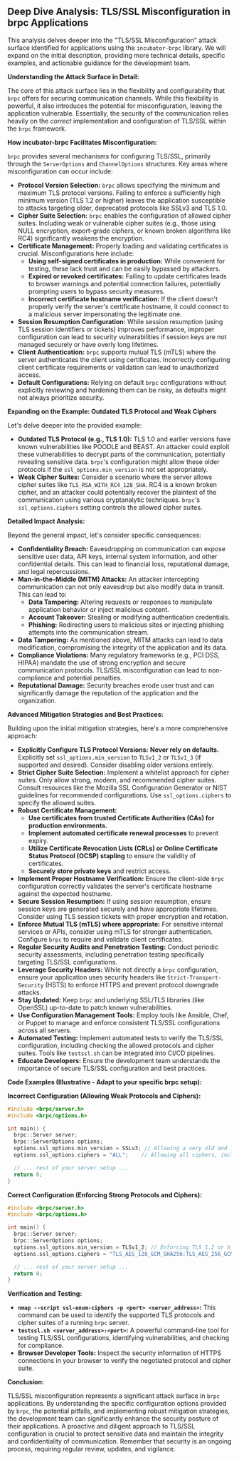 ## Deep Dive Analysis: TLS/SSL Misconfiguration in brpc Applications

This analysis delves deeper into the "TLS/SSL Misconfiguration" attack surface identified for applications using the `incubator-brpc` library. We will expand on the initial description, providing more technical details, specific examples, and actionable guidance for the development team.

**Understanding the Attack Surface in Detail:**

The core of this attack surface lies in the flexibility and configurability that `brpc` offers for securing communication channels. While this flexibility is powerful, it also introduces the potential for misconfiguration, leaving the application vulnerable. Essentially, the security of the communication relies heavily on the *correct* implementation and configuration of TLS/SSL within the `brpc` framework.

**How incubator-brpc Facilitates Misconfiguration:**

`brpc` provides several mechanisms for configuring TLS/SSL, primarily through the `ServerOptions` and `ChannelOptions` structures. Key areas where misconfiguration can occur include:

* **Protocol Version Selection:** `brpc` allows specifying the minimum and maximum TLS protocol versions. Failing to enforce a sufficiently high minimum version (TLS 1.2 or higher) leaves the application susceptible to attacks targeting older, deprecated protocols like SSLv3 and TLS 1.0.
* **Cipher Suite Selection:**  `brpc` enables the configuration of allowed cipher suites. Including weak or vulnerable cipher suites (e.g., those using NULL encryption, export-grade ciphers, or known broken algorithms like RC4) significantly weakens the encryption.
* **Certificate Management:**  Properly loading and validating certificates is crucial. Misconfigurations here include:
    * **Using self-signed certificates in production:** While convenient for testing, these lack trust and can be easily bypassed by attackers.
    * **Expired or revoked certificates:** Failing to update certificates leads to browser warnings and potential connection failures, potentially prompting users to bypass security measures.
    * **Incorrect certificate hostname verification:**  If the client doesn't properly verify the server's certificate hostname, it could connect to a malicious server impersonating the legitimate one.
* **Session Resumption Configuration:** While session resumption (using TLS session identifiers or tickets) improves performance, improper configuration can lead to security vulnerabilities if session keys are not managed securely or have overly long lifetimes.
* **Client Authentication:** `brpc` supports mutual TLS (mTLS) where the server authenticates the client using certificates. Incorrectly configuring client certificate requirements or validation can lead to unauthorized access.
* **Default Configurations:** Relying on default `brpc` configurations without explicitly reviewing and hardening them can be risky, as defaults might not always prioritize security.

**Expanding on the Example: Outdated TLS Protocol and Weak Ciphers**

Let's delve deeper into the provided example:

* **Outdated TLS Protocol (e.g., TLS 1.0):**  TLS 1.0 and earlier versions have known vulnerabilities like POODLE and BEAST. An attacker could exploit these vulnerabilities to decrypt parts of the communication, potentially revealing sensitive data. `brpc`'s configuration might allow these older protocols if the `ssl_options.min_version` is not set appropriately.
* **Weak Cipher Suites:**  Consider a scenario where the server allows cipher suites like `TLS_RSA_WITH_RC4_128_SHA`. RC4 is a known broken cipher, and an attacker could potentially recover the plaintext of the communication using various cryptanalytic techniques. `brpc`'s `ssl_options.ciphers` setting controls the allowed cipher suites.

**Detailed Impact Analysis:**

Beyond the general impact, let's consider specific consequences:

* **Confidentiality Breach:**  Eavesdropping on communication can expose sensitive user data, API keys, internal system information, and other confidential details. This can lead to financial loss, reputational damage, and legal repercussions.
* **Man-in-the-Middle (MITM) Attacks:**  An attacker intercepting communication can not only eavesdrop but also modify data in transit. This can lead to:
    * **Data Tampering:**  Altering requests or responses to manipulate application behavior or inject malicious content.
    * **Account Takeover:**  Stealing or modifying authentication credentials.
    * **Phishing:**  Redirecting users to malicious sites or injecting phishing attempts into the communication stream.
* **Data Tampering:**  As mentioned above, MITM attacks can lead to data modification, compromising the integrity of the application and its data.
* **Compliance Violations:**  Many regulatory frameworks (e.g., PCI DSS, HIPAA) mandate the use of strong encryption and secure communication protocols. TLS/SSL misconfiguration can lead to non-compliance and potential penalties.
* **Reputational Damage:** Security breaches erode user trust and can significantly damage the reputation of the application and the organization.

**Advanced Mitigation Strategies and Best Practices:**

Building upon the initial mitigation strategies, here's a more comprehensive approach:

* **Explicitly Configure TLS Protocol Versions:**  **Never rely on defaults.**  Explicitly set `ssl_options.min_version` to `TLSv1_2` or `TLSv1_3` (if supported and desired). Consider disabling older versions entirely.
* **Strict Cipher Suite Selection:**  Implement a whitelist approach for cipher suites. Only allow strong, modern, and recommended cipher suites. Consult resources like the Mozilla SSL Configuration Generator or NIST guidelines for recommended configurations. Use `ssl_options.ciphers` to specify the allowed suites.
* **Robust Certificate Management:**
    * **Use certificates from trusted Certificate Authorities (CAs) for production environments.**
    * **Implement automated certificate renewal processes** to prevent expiry.
    * **Utilize Certificate Revocation Lists (CRLs) or Online Certificate Status Protocol (OCSP) stapling** to ensure the validity of certificates.
    * **Securely store private keys** and restrict access.
* **Implement Proper Hostname Verification:** Ensure the client-side `brpc` configuration correctly validates the server's certificate hostname against the expected hostname.
* **Secure Session Resumption:** If using session resumption, ensure session keys are generated securely and have appropriate lifetimes. Consider using TLS session tickets with proper encryption and rotation.
* **Enforce Mutual TLS (mTLS) where appropriate:** For sensitive internal services or APIs, consider using mTLS for stronger authentication. Configure `brpc` to require and validate client certificates.
* **Regular Security Audits and Penetration Testing:**  Conduct periodic security assessments, including penetration testing specifically targeting TLS/SSL configurations.
* **Leverage Security Headers:** While not directly a `brpc` configuration, ensure your application uses security headers like `Strict-Transport-Security` (HSTS) to enforce HTTPS and prevent protocol downgrade attacks.
* **Stay Updated:** Keep `brpc` and underlying SSL/TLS libraries (like OpenSSL) up-to-date to patch known vulnerabilities.
* **Use Configuration Management Tools:**  Employ tools like Ansible, Chef, or Puppet to manage and enforce consistent TLS/SSL configurations across all servers.
* **Automated Testing:**  Implement automated tests to verify the TLS/SSL configuration, including checking the allowed protocols and cipher suites. Tools like `testssl.sh` can be integrated into CI/CD pipelines.
* **Educate Developers:** Ensure the development team understands the importance of secure TLS/SSL configuration and best practices.

**Code Examples (Illustrative - Adapt to your specific brpc setup):**

**Incorrect Configuration (Allowing Weak Protocols and Ciphers):**

```c++
#include <brpc/server.h>
#include <brpc/options.h>

int main() {
  brpc::Server server;
  brpc::ServerOptions options;
  options.ssl_options.min_version = SSLv3; // Allowing a very old and insecure protocol
  options.ssl_options.ciphers = "ALL";    // Allowing all ciphers, including weak ones

  // ... rest of your server setup ...
  return 0;
}
```

**Correct Configuration (Enforcing Strong Protocols and Ciphers):**

```c++
#include <brpc/server.h>
#include <brpc/options.h>

int main() {
  brpc::Server server;
  brpc::ServerOptions options;
  options.ssl_options.min_version = TLSv1_2; // Enforcing TLS 1.2 or higher
  options.ssl_options.ciphers = "TLS_AES_128_GCM_SHA256:TLS_AES_256_GCM_SHA384:TLS_CHACHA20_POLY1305_SHA256"; // Specifying strong ciphers

  // ... rest of your server setup ...
  return 0;
}
```

**Verification and Testing:**

* **`nmap --script ssl-enum-ciphers -p <port> <server_address>`:** This command can be used to identify the supported TLS protocols and cipher suites of a running `brpc` server.
* **`testssl.sh <server_address>:<port>`:** A powerful command-line tool for testing TLS/SSL configurations, identifying vulnerabilities, and checking for compliance.
* **Browser Developer Tools:**  Inspect the security information of HTTPS connections in your browser to verify the negotiated protocol and cipher suite.

**Conclusion:**

TLS/SSL misconfiguration represents a significant attack surface in `brpc` applications. By understanding the specific configuration options provided by `brpc`, the potential pitfalls, and implementing robust mitigation strategies, the development team can significantly enhance the security posture of their applications. A proactive and diligent approach to TLS/SSL configuration is crucial to protect sensitive data and maintain the integrity and confidentiality of communication. Remember that security is an ongoing process, requiring regular review, updates, and vigilance.
